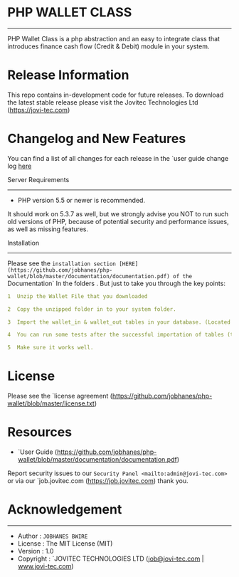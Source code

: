 
# PHP WALLET CLASS
**************************
PHP Wallet Class is a php abstraction and an easy to integrate class that introduces finance cash flow (Credit & Debit) module in your system.


# Release Information

This repo contains in-development code for future releases. To download the
latest stable release please visit the Jovitec Technologies Ltd
(https://jovi-tec.com)

# Changelog and New Features

You can find a list of all changes for each release in the `user
guide change log [here](https://github.com/jobhanes/php-wallet/develop/user_guide_src/source/changelog.rst)

Server Requirements
*******************

- PHP version 5.5 or newer is recommended.

It should work on 5.3.7 as well, but we strongly advise you NOT to run
such old versions of PHP, because of potential security and performance
issues, as well as missing features.


Installation
************

Please see the `installation section [HERE](https://github.com/jobhanes/php-wallet/blob/master/documentation/documentation.pdf)
of the `Documentation` In the folders . But just to take you through the key points: 
```yaml
1  Unzip the Wallet File that you downloaded 

2  Copy the unzipped folder in to your system folder.

3  Import the wallet_in & wallet_out tables in your database. (Located in /assets/) 

4  You can run some tests after the successful importation of tables (test bed folder is here /examples/)

5  Make sure it works well.
```

# License

Please see the `license
agreement (https://github.com/jobhanes/php-wallet/blob/master/license.txt)


# Resources

-  `User Guide (https://github.com/jobhanes/php-wallet/blob/master/documentation/documentation.pdf)

Report security issues to our `Security Panel <mailto:admin@jovi-tec.com>`
or via our `job.jovitec.com (https://job.jovitec.com) thank you.

# Acknowledgement
***************

* Author     : `JOBHANES BWIRE`                     						
* License    : The MIT License (MIT)
* Version    : 1.0																	
* Copyright  : `JOVITEC TECHNOLOGIES LTD (job@jovi-tec.com | www.jovi-tec.com)


